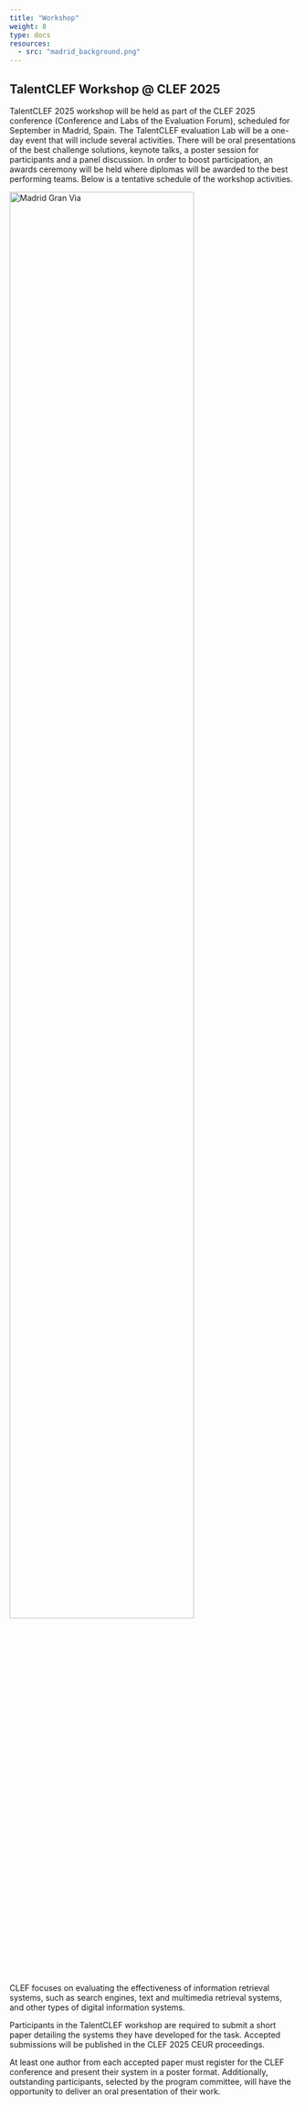 ```yaml
---
title: "Workshop"
weight: 8
type: docs
resources:
  - src: "madrid_background.png"  
---
```

<style>
.full-width-image {
            width: 80%;
            height: auto; /* Maintains the aspect ratio */
        }
</style>

## TalentCLEF Workshop @ CLEF 2025

TalentCLEF 2025 workshop will be held as part of the CLEF 2025 conference (Conference and Labs of the Evaluation Forum), scheduled for September in Madrid, Spain. The TalentCLEF evaluation Lab will be a one-day event that will include several activities. There will be oral presentations of the best challenge solutions, keynote talks, a poster session for participants and a panel discussion. In order to boost participation, an awards ceremony will be held where diplomas will be awarded to the best performing teams. Below is a tentative schedule of the workshop activities.

<img src="madrid_background.png" alt="Madrid Gran Via" class="full-width-image">


CLEF focuses on evaluating the effectiveness of information retrieval systems, such as search engines, text and multimedia retrieval systems, and other types of digital information systems. 

Participants in the TalentCLEF workshop are required to submit a short paper detailing the systems they have developed for the task. Accepted submissions will be published in the CLEF 2025 CEUR proceedings.

At least one author from each accepted paper must register for the CLEF conference and present their system in a poster format. Additionally, outstanding participants, selected by the program committee, will have the opportunity to deliver an oral presentation of their work.
